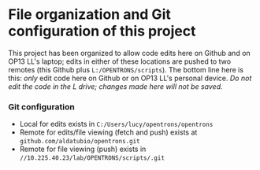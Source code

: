 # File organization and Git configuration of this project
This project has been organized to allow code edits here on Github and on OP13 LL's laptop; edits in either of these locations are pushed to two remotes (this Github plus `L:/OPENTRONS/scripts`). The bottom line here is this: *only* edit code here on Github or on OP13 LL's personal device. *Do not edit the code in the L drive; changes made here will not be saved.*

### Git configuration
- Local for edits exists in `C:/Users/lucy/opentrons/opentrons` </br>
- Remote for edits/file viewing (fetch and push) exists at `github.com/aldatubio/opentrons.git` </br>
- Remote for file viewing (push) exists in `//10.225.40.23/lab/OPENTRONS/scripts/.git`
